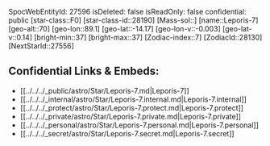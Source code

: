 ﻿---
location: [-14.17,89.1,70]
type: Station
tags:
- astro/Star

---
SpocWebEntityId: 27596
isDeleted: false
isReadOnly: false
confidential: public
[star-class::F0]
[star-class-id::28190]
[Mass-sol::]
[name::Leporis-7]
[geo-alt::70]
[geo-lon::89.1]
[geo-lat::-14.17]
[geo-lon-v::-0.003]
[geo-lat-v::0.14]
[bright-min::37]
[bright-max::37]
[Zodiac-index::7]
[ZodiacId::28130]
[NextStarId::27556]



## Confidential Links & Embeds: 
- [[../../../_public/astro/Star/Leporis-7.md|Leporis-7]] 
- [[../../../_internal/astro/Star/Leporis-7.internal.md|Leporis-7.internal]] 
- [[../../../_protect/astro/Star/Leporis-7.protect.md|Leporis-7.protect]] 
- [[../../../_private/astro/Star/Leporis-7.private.md|Leporis-7.private]] 
- [[../../../_personal/astro/Star/Leporis-7.personal.md|Leporis-7.personal]] 
- [[../../../_secret/astro/Star/Leporis-7.secret.md|Leporis-7.secret]] 
